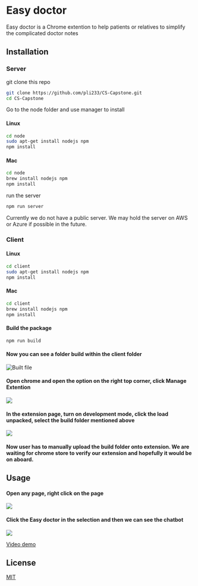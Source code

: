 # Easy doctor

Easy doctor is a Chrome extention to help patients or relatives to simplify the complicated doctor notes

## Installation

### Server

git clone this repo

```bash
git clone https://github.com/pli233/CS-Capstone.git
cd CS-Capstone
```

Go to the node folder and use manager to install

#### Linux
```bash
cd node
sudo apt-get install nodejs npm
npm install
```

#### Mac
```bash
cd node
brew install nodejs npm
npm install
```

run the server

```bash
npm run server
```
Currently we do not have a public server. We may hold the server on AWS or Azure if possible in the future.

### Client


#### Linux
```bash
cd client
sudo apt-get install nodejs npm
npm install
```

#### Mac
```bash
cd client
brew install nodejs npm
npm install
```

#### Build the package
```bash
npm run build
```
#### Now you can see a folder build within the client folder

![Built file](https://lh3.googleusercontent.com/drive-viewer/AEYmBYS8Tjxv0LJ6zhxouHEh0Yk9fI8N14IKnHCUHCZ7s5W-IVnaUV6aLpjI6fjtG_1l1frcXK04f3HFtn_C-NQp-2r3wB5fJA=s2560)

#### Open chrome and open the option on the right top corner, click Manage Extention

![](https://lh3.googleusercontent.com/drive-viewer/AEYmBYRQ8SYGMiBbHYnl08NBXqVNzarngNONn7mvqjz-voiJyRChVrr3shq97iumfXgLC5lcdVcuIRuU2dHLxYrl0WGhX2gR=s1600)


#### In the extension page, turn on development mode, click the load unpacked, select the build folder mentioned above
![](https://lh3.googleusercontent.com/drive-viewer/AEYmBYSvyjkpgkiCOR61RQBUByHq1rFdRurpoCkp55mACT3uRAGfv72Xr_NoyHwVYuZVuBW0hrigO-ykMsezkgMrBoVadReq=s1600)

#### Now user has to manually upload the build folder onto extension. We are waiting for chrome store to verify our extension and hopefully it would be on aboard. 

## Usage

#### Open any page, right click on the page
![](https://lh3.googleusercontent.com/drive-viewer/AEYmBYSMmEM5kaCSASiT4QrmYQ_s_yvsMMY5LCcJpWtoumiFBAA7YTRH16jinq6yNtIkN6C4J3aiq4mu-edmmSG5XAKEA7nCXg=s2560)

#### Click the Easy doctor in the selection and then we can see the chatbot

![](https://lh3.googleusercontent.com/drive-viewer/AEYmBYTsJnmLGUGBUG7vanuqspjuw4AoGG3Q_bGGC8mu2dK_ifB64CM5NpCU2h-3gEfhO4xYOfKQWmjPXGrGwEAD8-e0bFk_=s1600)

[Video demo](https://drive.google.com/file/d/1NaEjaJHySwml7yJkE5sgYwD6cX4v_A2t/view?usp=drive_link)

## License

[MIT](https://choosealicense.com/licenses/mit/)
